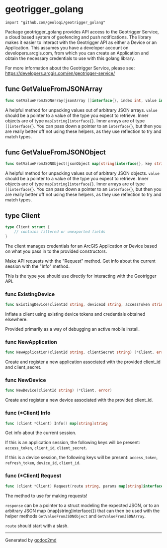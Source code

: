 
# geotrigger_golang
    import "github.com/geoloqi/geotrigger_golang"

Package geotrigger_golang provides API access to the Geotrigger Service,
a cloud based system of geofencing and push notifications. The library
makes it easier to interact with the Geotrigger API as either a Device or
an Application. This assumes you have a developer account on
developers.arcgis.com, from which you can create an Application and obtain
the necessary credentials to use with this golang library.

For more information about the Geotrigger Service, please see:
<a href="https://developers.arcgis.com/en/geotrigger-service/">https://developers.arcgis.com/en/geotrigger-service/</a>






## func GetValueFromJSONArray
``` go
func GetValueFromJSONArray(jsonArray []interface{}, index int, value interface{}) error
```
A helpful method for unpacking values out of arbitrary JSON arrays.
`value` should be a pointer to a value of the type you expect to retrieve.
Inner objects are of type `map[string]interface{}`.
Inner arrays are of type `[]interface{}`.
You can pass down a pointer to an `interface{}`, but then you are really better
off not using these helpers, as they use reflection to try and match types.


## func GetValueFromJSONObject
``` go
func GetValueFromJSONObject(jsonObject map[string]interface{}, key string, value interface{}) error
```
A helpful method for unpacking values out of arbitrary JSON objects.
`value` should be a pointer to a value of the type you expect to retrieve.
Inner objects are of type `map[string]interface{}`.
Inner arrays are of type `[]interface{}`.
You can pass down a pointer to an `interface{}`, but then you are really better
off not using these helpers, as they use reflection to try and match types.



## type Client
``` go
type Client struct {
    // contains filtered or unexported fields
}
```
The client manages credentials for an ArcGIS Application or Device based on what you pass in to the
provided constructors.

Make API requests with the "Request" method. Get info about the current session with the
"Info" method.

This is the type you should use directly for interacting with the Geotrigger API.









### func ExistingDevice
``` go
func ExistingDevice(clientId string, deviceId string, accessToken string, expiresIn int64, refreshToken string) *Client
```
Inflate a client using existing device tokens and credentials obtained elsewhere.

Provided primarily as a way of debugging an active mobile install.


### func NewApplication
``` go
func NewApplication(clientId string, clientSecret string) (*Client, error)
```
Create and register a new application associated with the provided client_id
and client_secret.


### func NewDevice
``` go
func NewDevice(clientId string) (*Client, error)
```
Create and register a new device associated with the provided client_id.




### func (\*Client) Info
``` go
func (client *Client) Info() map[string]string
```
Get info about the current session.

If this is an application session, the following keys will be present: `access_token`, `client_id`, `client_secret`.

If this is a device session, the following keys will be present: `access_token`, `refresh_token`, `device_id`, `client_id`.



### func (\*Client) Request
``` go
func (client *Client) Request(route string, params map[string]interface{}, response interface{}) error
```
The method to use for making requests!

`response` can be a pointer to a struct modeling the expected JSON, or to an arbitrary JSON map (map[string]interface{})
that can then be used with the helper methods `GetValueFromJSONObject` and `GetValueFromJSONArray`.

`route` should start with a slash.









- - -
Generated by [godoc2md](http://godoc.org/github.com/davecheney/godoc2md)